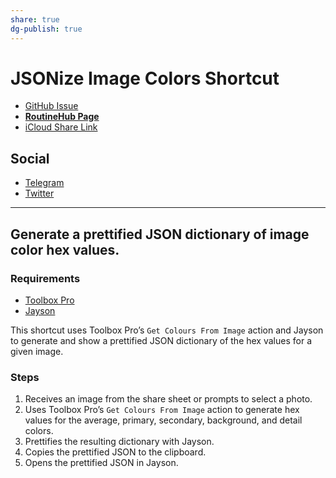 ```yaml
---
share: true
dg-publish: true
---
```

# JSONize Image Colors Shortcut

- [GitHub Issue](https://github.com/extratone/i/issues/156)
- [**RoutineHub Page**](https://routinehub.co/shortcut/11132)
- [iCloud Share Link](https://www.icloud.com/shortcuts/38900a30918d4af5a9d76a515ed5a11f)

## Social
- [Telegram](https://t.me/extratone/10335)
- [Twitter](https://twitter.com/NeoYokel/status/1495264067652657156)

---

## Generate a prettified JSON dictionary of image color hex values.

### Requirements
- [Toolbox Pro](https://apps.apple.com/us/app/toolbox-pro-for-shortcuts/id1476205977)
- [Jayson](https://apps.apple.com/us/app/jayson/id1468691718)

This shortcut uses Toolbox Pro’s `Get Colours From Image` action and Jayson to generate and show a prettified JSON dictionary of the hex values for a given image.

### Steps

1. Receives an image from the share sheet or prompts to select a photo.
2. Uses Toolbox Pro’s `Get Colours From Image` action to generate hex values for the average, primary, secondary, background, and detail colors.
3. Prettifies the resulting dictionary with Jayson.
4. Copies the prettified JSON to the clipboard.
5. Opens the prettified JSON in Jayson.